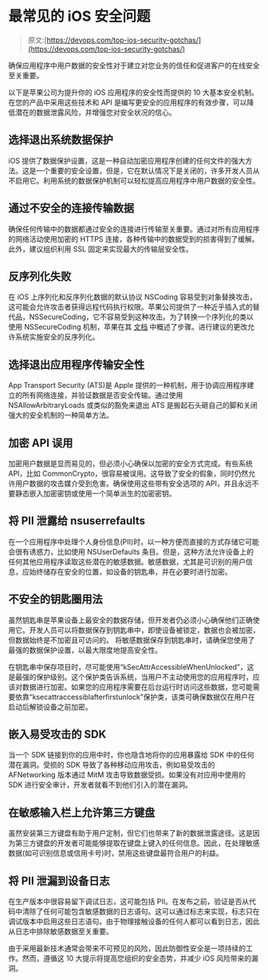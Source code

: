 # 最常见的 iOS 安全问题

> 原文:[https://devops.com/top-ios-security-gotchas/](https://devops.com/top-ios-security-gotchas/)

确保应用程序中用户数据的安全性对于建立对您业务的信任和促进客户的在线安全至关重要。

以下是苹果公司为提升你的 iOS 应用程序的安全性而提供的 10 大基本安全机制。在您的产品中采用这些技术和 API 是编写更安全的应用程序的有效步骤，可以降低潜在的数据泄露风险，并增强您对安全状况的信心。

## **选择退出系统数据保护**

iOS 提供了数据保护设置，这是一种自动加密应用程序创建的任何文件的强大方法。这是一个重要的安全设置，但是，它在默认情况下是关闭的，许多开发人员从不启用它。利用系统的数据保护机制可以轻松提高应用程序中用户数据的安全性。

## **通过不安全的连接传输数据**

确保任何传输中的数据都通过安全的连接进行传输至关重要。通过对所有应用程序的网络活动使用加密的 HTTPS 连接，各种传输中的数据受到的损害得到了缓解。此外，建议组织利用 SSL 固定来实现最大的传输层安全性。

## **反序列化失败**

在 iOS 上序列化和反序列化数据的默认协议 NSCoding 容易受到对象替换攻击，这可能会允许攻击者获得远程代码执行权限。苹果公司提供了一种近乎插入式的替代品，NSSecureCoding，它不容易受到这种攻击。为了转换一个序列化的类以使用 NSSecureCoding 机制，苹果在其 [文档](https://developer.apple.com/documentation/foundation/nssecurecoding?language=objc#) 中概述了步骤。进行建议的更改允许系统实施安全的反序列化。

## **选择退出应用程序传输安全性**

App Transport Security (ATS)是 Apple 提供的一种机制，用于协调应用程序建立的所有网络连接，并验证数据是否安全传输。通过使用 NSAllowArbitraryLoads 或类似的豁免来退出 ATS 是搬起石头砸自己的脚和关闭强大的安全机制的一种简单方法。

## **加密 API 误用**

加密用户数据是显而易见的，但必须小心确保以加密的安全方式完成。有些系统 API，比如 CommonCrypto，很容易被误用。这导致了安全的假象，同时仍然允许用户数据的攻击媒介受到危害。确保使用这些带有安全选项的 API，并且永远不要静态嵌入加密密钥或使用一个简单派生的加密密钥。

## **将 PII 泄露给 nsuserrefaults**

在一个应用程序中处理个人身份信息(PII)时，以一种方便而直接的方式存储它可能会很有诱惑力，比如使用 NSUserDefaults 条目。但是，这种方法允许设备上的任何其他应用程序读取这些潜在的敏感数据。敏感数据，尤其是可识别的用户信息，应始终储存在安全的位置，如设备的钥匙串，并在必要时进行加密。

## **不安全的钥匙圈用法**

虽然钥匙串是苹果设备上最安全的数据存储，但开发者仍必须小心确保他们正确使用它。开发人员可以将数据保存到钥匙串中，即使设备被锁定，数据也会被加密，但数据始终是不加密且可访问的。 将敏感数据保存到钥匙串时，请确保您使用了最强的数据保护设置，以最大限度地提高安全性。

在钥匙串中保存项目时，尽可能使用“kSecAttrAccessibleWhenUnlocked”，这是最强的保护级别。这个保护类告诉系统，当用户不主动使用您的应用程序时，应该对数据进行加密。如果您的应用程序需要在后台运行时访问这些数据，您可能需要依靠“ksecattraccessiblafterfirstunlock”保护类，该类可确保数据仅在用户在启动后解锁设备之前加密。

## **嵌入易受攻击的 SDK**

当一个 SDK 链接到你的应用中时，你也隐含地将你的应用暴露给 SDK 中的任何潜在漏洞。受损的 SDK 导致了各种移动应用攻击，例如易受攻击的 AFNetworking 版本通过 MitM 攻击导致数据受损。如果没有对应用中使用的 SDK 进行安全审计，开发者就看不到他们引入的潜在漏洞。

## **在敏感输入栏上允许第三方键盘**

虽然安装第三方键盘有助于用户定制，但它们也带来了新的数据泄露途径。这是因为第三方键盘的开发者可能能够提取在键盘上键入的任何信息。因此，在处理敏感数据(如可识别信息或信用卡号)时，禁用这些键盘最符合用户的利益。

## **将 PII 泄漏到设备日志**

在生产版本中很容易留下调试日志，这可能包括 PII。在发布之前，验证是否从代码中清除了任何可能包含敏感数据的日志语句。这可以通过标志来实现，标志只在调试版本中启用这些日志语句。由于物理接触设备的任何人都可以看到日志，因此从日志中排除敏感数据至关重要。

由于采用最新技术通常会带来不可预见的风险，因此防御性安全是一项持续的工作。然而，遵循这 10 大提示将提高您组织的安全态势，并减少 iOS 风险带来的漏洞。